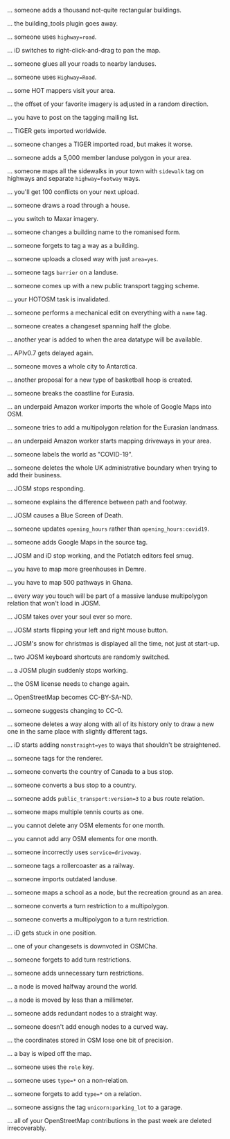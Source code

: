 ... someone adds a thousand not-quite rectangular buildings.

... the building_tools plugin goes away.

... someone uses `highway=road`.

... iD switches to right-click-and-drag to pan the map.

... someone glues all your roads to nearby landuses.

... someone uses `Highway=Road`.

... some HOT mappers visit your area.

... the offset of your favorite imagery is adjusted in a random direction.

... you have to post on the tagging mailing list.

... TIGER gets imported worldwide.

... someone changes a TIGER imported road, but makes it worse.

... someone adds a 5,000 member landuse polygon in your area.

... someone maps all the sidewalks in your town with `sidewalk` tag on highways and separate `highway=footway` ways.

... you'll get 100 conflicts on your next upload.

... someone draws a road through a house.

... you switch to Maxar imagery.

... someone changes a building name to the romanised form.

... someone forgets to tag a way as a building.

... someone uploads a closed way with just `area=yes`.

... someone tags `barrier` on a landuse.

... someone comes up with a new public transport tagging scheme.

... your HOTOSM task is invalidated.

... someone performs a mechanical edit on everything with a `name` tag.

... someone creates a changeset spanning half the globe.

... another year is added to when the area datatype will be available.

... APIv0.7 gets delayed again.

... someone moves a whole city to Antarctica.

... another proposal for a new type of basketball hoop is created.

... someone breaks the coastline for Eurasia.

... an underpaid Amazon worker imports the whole of Google Maps into OSM.

... someone tries to add a multipolygon relation for the Eurasian landmass.

... an underpaid Amazon worker starts mapping driveways in your area.

... someone labels the world as "COVID-19".

... someone deletes the whole UK administrative boundary when trying to add their business.

... JOSM stops responding.

... someone explains the difference between path and footway.

... JOSM causes a Blue Screen of Death.

... someone updates `opening_hours` rather than `opening_hours:covid19`.

... someone adds Google Maps in the source tag.

... JOSM and iD stop working, and the Potlatch editors feel smug.

... you have to map more greenhouses in Demre.

... you have to map 500 pathways in Ghana.

... every way you touch will be part of a massive landuse multipolygon relation that won't load in JOSM.

... JOSM takes over your soul ever so more.

... JOSM starts flipping your left and right mouse button.

... JOSM's snow for christmas is displayed all the time, not just at start-up.

... two JOSM keyboard shortcuts are randomly switched.

... a JOSM plugin suddenly stops working.

... the OSM license needs to change again.

... OpenStreetMap becomes CC-BY-SA-ND.

... someone suggests changing to CC-0.

... someone deletes a way along with all of its history only to draw a new one in the same place with slightly different tags.

... iD starts adding `nonstraight=yes` to ways that shouldn't be straightened.

... someone tags for the renderer.

... someone converts the country of Canada to a bus stop.

... someone converts a bus stop to a country.

... someone adds `public_transport:version=3` to a bus route relation.

... someone maps multiple tennis courts as one.

... you cannot delete any OSM elements for one month.

... you cannot add any OSM elements for one month.

... someone incorrectly uses `service=driveway`.

... someone tags a rollercoaster as a railway.

... someone imports outdated landuse.

... someone maps a school as a node, but the recreation ground as an area.

... someone converts a turn restriction to a multipolygon.

... someone converts a multipolygon to a turn restriction.

... iD gets stuck in one position.

... one of your changesets is downvoted in OSMCha.

... someone forgets to add turn restrictions.

... someone adds unnecessary turn restrictions.

... a node is moved halfway around the world.

... a node is moved by less than a millimeter.

... someone adds redundant nodes to a straight way.

... someone doesn't add enough nodes to a curved way.

... the coordinates stored in OSM lose one bit of precision.

... a bay is wiped off the map.

... someone uses the `role` key.

... someone uses `type=*` on a non-relation.

... someone forgets to add `type=*` on a relation.

... someone assigns the tag `unicorn:parking_lot` to a garage.

... all of your OpenStreetMap contributions in the past week are deleted irrecoverably.
